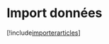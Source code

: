 # Import données

[!include[importerarticles](importdonnees.importerarticles.autogen.md)]
















































































































































